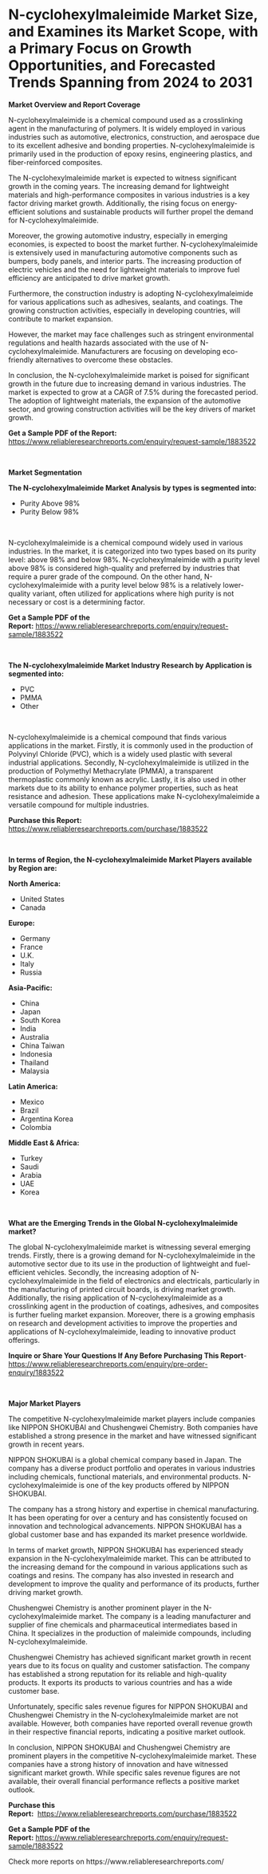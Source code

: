 <p><h1>N-cyclohexylmaleimide Market Size, and Examines its Market Scope, with a Primary Focus on Growth Opportunities, and Forecasted Trends Spanning from 2024 to 2031</h1></p><p><strong>Market Overview and Report Coverage</strong></p>
<p><p>N-cyclohexylmaleimide is a chemical compound used as a crosslinking agent in the manufacturing of polymers. It is widely employed in various industries such as automotive, electronics, construction, and aerospace due to its excellent adhesive and bonding properties. N-cyclohexylmaleimide is primarily used in the production of epoxy resins, engineering plastics, and fiber-reinforced composites.</p><p>The N-cyclohexylmaleimide market is expected to witness significant growth in the coming years. The increasing demand for lightweight materials and high-performance composites in various industries is a key factor driving market growth. Additionally, the rising focus on energy-efficient solutions and sustainable products will further propel the demand for N-cyclohexylmaleimide.</p><p>Moreover, the growing automotive industry, especially in emerging economies, is expected to boost the market further. N-cyclohexylmaleimide is extensively used in manufacturing automotive components such as bumpers, body panels, and interior parts. The increasing production of electric vehicles and the need for lightweight materials to improve fuel efficiency are anticipated to drive market growth.</p><p>Furthermore, the construction industry is adopting N-cyclohexylmaleimide for various applications such as adhesives, sealants, and coatings. The growing construction activities, especially in developing countries, will contribute to market expansion.</p><p>However, the market may face challenges such as stringent environmental regulations and health hazards associated with the use of N-cyclohexylmaleimide. Manufacturers are focusing on developing eco-friendly alternatives to overcome these obstacles.</p><p>In conclusion, the N-cyclohexylmaleimide market is poised for significant growth in the future due to increasing demand in various industries. The market is expected to grow at a CAGR of 7.5% during the forecasted period. The adoption of lightweight materials, the expansion of the automotive sector, and growing construction activities will be the key drivers of market growth.</p></p>
<p><strong>Get a Sample PDF of the Report:</strong> <a href="https://www.reliableresearchreports.com/enquiry/request-sample/1883522">https://www.reliableresearchreports.com/enquiry/request-sample/1883522</a></p>
<p>&nbsp;</p>
<p><strong>Market Segmentation</strong></p>
<p><strong>The N-cyclohexylmaleimide Market Analysis by types is segmented into:</strong></p>
<p><ul><li>Purity Above 98%</li><li>Purity Below 98%</li></ul></p>
<p>&nbsp;</p>
<p><p>N-cyclohexylmaleimide is a chemical compound widely used in various industries. In the market, it is categorized into two types based on its purity level: above 98% and below 98%. N-cyclohexylmaleimide with a purity level above 98% is considered high-quality and preferred by industries that require a purer grade of the compound. On the other hand, N-cyclohexylmaleimide with a purity level below 98% is a relatively lower-quality variant, often utilized for applications where high purity is not necessary or cost is a determining factor.</p></p>
<p><strong>Get a Sample PDF of the Report:</strong>&nbsp;<a href="https://www.reliableresearchreports.com/enquiry/request-sample/1883522">https://www.reliableresearchreports.com/enquiry/request-sample/1883522</a></p>
<p>&nbsp;</p>
<p><strong>The N-cyclohexylmaleimide Market Industry Research by Application is segmented into:</strong></p>
<p><ul><li>PVC</li><li>PMMA</li><li>Other</li></ul></p>
<p>&nbsp;</p>
<p><p>N-cyclohexylmaleimide is a chemical compound that finds various applications in the market. Firstly, it is commonly used in the production of Polyvinyl Chloride (PVC), which is a widely used plastic with several industrial applications. Secondly, N-cyclohexylmaleimide is utilized in the production of Polymethyl Methacrylate (PMMA), a transparent thermoplastic commonly known as acrylic. Lastly, it is also used in other markets due to its ability to enhance polymer properties, such as heat resistance and adhesion. These applications make N-cyclohexylmaleimide a versatile compound for multiple industries.</p></p>
<p><strong>Purchase this Report:</strong>&nbsp; <a href="https://www.reliableresearchreports.com/purchase/1883522">https://www.reliableresearchreports.com/purchase/1883522</a></p>
<p>&nbsp;</p>
<p><strong>In terms of Region, the N-cyclohexylmaleimide Market Players available by Region are:</strong></p>
<p>
    <p> <strong> North America: </strong>
        <ul>
            <li>United States</li>
            <li>Canada</li>
        </ul>
        </p> 
    <p> <strong> Europe: </strong>
        <ul>
            <li>Germany</li>
            <li>France</li>
            <li>U.K.</li>
            <li>Italy</li>
            <li>Russia</li>
        </ul>
        </p> 
    <p> <strong> Asia-Pacific: </strong>
        <ul>
            <li>China</li>
            <li>Japan</li>
            <li>South Korea</li>
            <li>India</li>
            <li>Australia</li>
            <li>China Taiwan</li>
            <li>Indonesia</li>
            <li>Thailand</li>
            <li>Malaysia</li>
        </ul>
        </p> 
    <p> <strong> Latin America: </strong>
        <ul>
            <li>Mexico</li>
            <li>Brazil</li>
            <li>Argentina Korea</li>
            <li>Colombia</li>
        </ul>
        </p> 
    <p> <strong> Middle East & Africa: </strong>
        <ul>
            <li>Turkey</li>
            <li>Saudi</li>
            <li>Arabia</li>
            <li>UAE</li>
            <li>Korea</li>
        </ul>
    </p>
    </p>
<p>&nbsp;</p>
<p><strong>What are the Emerging Trends in the Global N-cyclohexylmaleimide market?</strong></p>
<p><p>The global N-cyclohexylmaleimide market is witnessing several emerging trends. Firstly, there is a growing demand for N-cyclohexylmaleimide in the automotive sector due to its use in the production of lightweight and fuel-efficient vehicles. Secondly, the increasing adoption of N-cyclohexylmaleimide in the field of electronics and electricals, particularly in the manufacturing of printed circuit boards, is driving market growth. Additionally, the rising application of N-cyclohexylmaleimide as a crosslinking agent in the production of coatings, adhesives, and composites is further fueling market expansion. Moreover, there is a growing emphasis on research and development activities to improve the properties and applications of N-cyclohexylmaleimide, leading to innovative product offerings.</p></p>
<p><strong>Inquire or Share Your Questions If Any Before Purchasing This Report</strong>- <a href="https://www.reliableresearchreports.com/enquiry/pre-order-enquiry/1883522">https://www.reliableresearchreports.com/enquiry/pre-order-enquiry/1883522</a></p>
<p>&nbsp;</p>
<p><strong>Major Market Players</strong></p>
<p><p>The competitive N-cyclohexylmaleimide market players include companies like NIPPON SHOKUBAI and Chushengwei Chemistry. Both companies have established a strong presence in the market and have witnessed significant growth in recent years.</p><p>NIPPON SHOKUBAI is a global chemical company based in Japan. The company has a diverse product portfolio and operates in various industries including chemicals, functional materials, and environmental products. N-cyclohexylmaleimide is one of the key products offered by NIPPON SHOKUBAI.</p><p>The company has a strong history and expertise in chemical manufacturing. It has been operating for over a century and has consistently focused on innovation and technological advancements. NIPPON SHOKUBAI has a global customer base and has expanded its market presence worldwide.</p><p>In terms of market growth, NIPPON SHOKUBAI has experienced steady expansion in the N-cyclohexylmaleimide market. This can be attributed to the increasing demand for the compound in various applications such as coatings and resins. The company has also invested in research and development to improve the quality and performance of its products, further driving market growth.</p><p>Chushengwei Chemistry is another prominent player in the N-cyclohexylmaleimide market. The company is a leading manufacturer and supplier of fine chemicals and pharmaceutical intermediates based in China. It specializes in the production of maleimide compounds, including N-cyclohexylmaleimide.</p><p>Chushengwei Chemistry has achieved significant market growth in recent years due to its focus on quality and customer satisfaction. The company has established a strong reputation for its reliable and high-quality products. It exports its products to various countries and has a wide customer base.</p><p>Unfortunately, specific sales revenue figures for NIPPON SHOKUBAI and Chushengwei Chemistry in the N-cyclohexylmaleimide market are not available. However, both companies have reported overall revenue growth in their respective financial reports, indicating a positive market outlook.</p><p>In conclusion, NIPPON SHOKUBAI and Chushengwei Chemistry are prominent players in the competitive N-cyclohexylmaleimide market. These companies have a strong history of innovation and have witnessed significant market growth. While specific sales revenue figures are not available, their overall financial performance reflects a positive market outlook.</p></p>
<p><strong>Purchase this Report:</strong>&nbsp;&nbsp;<a href="https://www.reliableresearchreports.com/purchase/1883522">https://www.reliableresearchreports.com/purchase/1883522</a></p>
<p></p>
<p><strong>Get a Sample PDF of the Report:</strong>&nbsp;<a href="https://www.reliableresearchreports.com/enquiry/request-sample/1883522">https://www.reliableresearchreports.com/enquiry/request-sample/1883522</a></p>
<p>Check more reports on https://www.reliableresearchreports.com/</p>